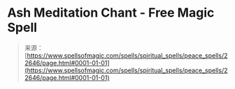 <!--yml
category: 未分类
date: 2024-06-12 19:07:06
-->

# Ash Meditation Chant - Free Magic Spell

> 来源：[https://www.spellsofmagic.com/spells/spiritual_spells/peace_spells/22646/page.html#0001-01-01](https://www.spellsofmagic.com/spells/spiritual_spells/peace_spells/22646/page.html#0001-01-01)